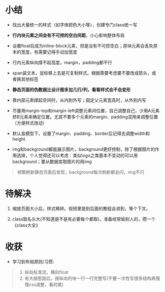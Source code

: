  # 小结

- 找出大量统一的样式（如字体颜色大小等），创建专门class统一写

- **行内块元素之间会有不可控的空白间距**，小心影响整体布局

- 设置float后成为inline-block元素，但是没有不可控空白；原块元素会丢失原本的宽度，有需要记得手动加宽度

- 行内元素纵向撑不起高度，margin，padding都不行

- span装文本，鼠标移上去是可复制样式。根据需要考虑要不要改成箭头，或者换其他标签
	
- **静态页面的伪数据比设计图多加几行/列，看看样式会不会变形**

- 靠内部元素撑起空间时，从内到外写；固定父元素宽高时，从外到内写

- 尽量用margin-top和margin-left调整元素间位置，自己调整自己，少用A元素挤B元素来确定位置。尤其不要多个元素的margin、padding混用来调整位置（方便样式改动）

- 默认盒模型下，设置了margin、padding、border后记得去调整width和height

- img和background都能展示图片，background更好控制，除了根据图片的作用选择，个人觉得还可以考虑：类似logo之类基本不变动的可以用background；要从数据库取图片的用img
> 频繁刷新静态页面后发现，background每次刷新都会闪，img不闪



# 待解决

1. 缩放页面大小后，样式稀碎。视频里提到后面的教程会讲到，等个下文。

2. class取名头大(不知道是不是有必要每个都取)，准备经常偷别人的，攒一个《class大全》



# 收获

- 学习到布局原则/习惯:

> 1. 纵向标准流，横向float
> 2. 有大纲思路后，按纵向的块一行一行完整写(不要一次性写很多结构再慢慢css调整，看的累)

